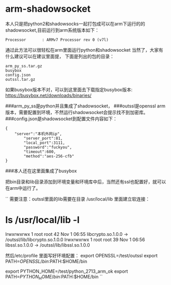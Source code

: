 # arm-shadowsocket
本人只是把python2和shadowsocks一起打包成可以在arm下运行的的shadowsocket,目前运行到arm系统版本如下：

```
Processor       : ARMv7 Processor rev 0 (v7l)
```


通过此方法可以很轻松在arm里面运行python和shadowsocket
当然了，大家有什么建议可以在建议里面提，
下面是列出的包的目录：
```
arm_py_ss.tar.gz
busybox	
config.json	
outssl.tar.gz
```

如果busybox版本不对，可以到这里面去下载指定busybox版本: https://busybox.net/downloads/binaries/



###arm_py_ss是python并且集成了shadowsocket，
###outssl是openssl arm版本，需要配置到环境，不然运行shadowsocket会提示找不到加密库。
###config.json是shadowsocket到配置文件内容如下：
```
{
	"server":"本机外网ip",
		"server_port":81,
		"local_port":3111,
		"password":"fuckyou",
		"timeout":600,
		"method":"aes-256-cfb"
}
```
###本人还在这里面集成了busybox


把bin目录和lib目录添加到环境变量和环境库中后，当然还有ssl也配置好，就可以在arm中运行了。

``
需要注意：outssl里面的lib需要在目录 /usr/local/lib 里面建立软连接：

# ls /usr/local/lib -l
lrwxrwxrwx    1 root     root            42 Nov  1 06:55 libcrypto.so.1.0.0 -> /outssl/lib/libcrypto.so.1.0.0
lrwxrwxrwx    1 root     root            39 Nov  1 06:56 libssl.so.1.0.0 -> /outssl/lib/libssl.so.1.0.0


然后/etc/profile 里面写好环境配置：
export OPENSSL=/test/outssl
export PATH=$OPENSSL/bin:$PATH:$HOME/bin

export PYTHON_HOME=/test/python_2713_arm_ok
export PATH=$PYTHON_HOME/bin:$PATH:$HOME/bin
``
